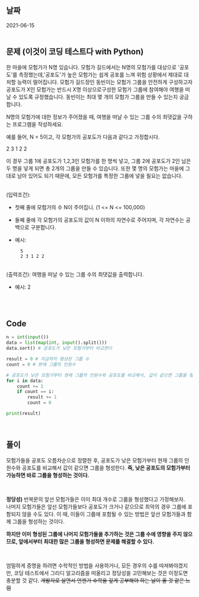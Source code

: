 ## 날짜
2021-06-15
<br><br>

## 문제 (이것이 코딩 테스트다 with Python)
한 마을에 모험가가 N명 있습니다. 모험가 길드에서는 N명의 모험가를 대상으로 '공포도'를 측정했는데,'공포도'가 높은 모험가는 쉽게 공포를 느껴 위험 상황에서 제대로 대처할 능력이 떨어집니다. 모험가 길드장인 동빈이는 모험가 그룹을 안전하게 구성하고자 공포도가 X인 모험가는 반드시 X명 이상으로구성한 모험가 그룹에 참여해야 여행을 떠날 수 있도록 규정했습니다. 동빈이는 최대 몇 개의 모험가 그룹을 만들 수 있는지 궁금합니다.

N명의 모험가에 대한 정보가 주어졌을 때, 여행을 떠날 수 있는 그룹 수의 최댓값을 구하는 프로그램을 작성하세요.

예를 들어, N = 5이고, 각 모험가의 공포도가 다음과 같다고 가정합시다.

2 3 1 2 2

이 경우 그룹 1에 공포도가 1,2,3인 모험가를 한 명씩 넣고, 그룹 2에 공포도가 2인 남은 두 명을 넣게 되면 총 2개의 그룹을 만들 수 있습니다. 또한 몇 명의 모험가는 마을에 그대로 남아 있어도 되기 때문에, 모든 모험가를 특정한 그룹에 넣을 필요는 없습니다.<br><br>

(입력조건):
- 첫째 줄에 모험가의 수 N이 주어집니. (1 <= N <= 100,000)
- 둘째 줄에 각 모험가의 공포도의 값이 N 이하의 자연수로 주어지며, 각 자연수는 공백으로 구분합니다.
- 예시:

        5
        2 3 1 2 2
<br>
(출력조건): 여행을 떠날 수 있는 그룹 수의 최댓값을 출력합니다.

- 예시: 2
  
<br><br>


## Code
```python
n = int(input())
data = list(map(int, input().split()))
data.sort() # 공포도가 낮은 모험가부터 비교한다

result = 0 # 지금까지 형성된 그룹 수
count = 0 # 현재 그룹의 인원수

# 공포도가 낮은 모험가부터 현재 그룹의 인원수와 공포도를 비교해서, 값이 같으면 그룹을 형성한다.
for i in data:
    count += 1
    if count == i:
        result += 1
        count = 0

print(result)
```

<br>

## 풀이
모험가들을 공포도 오름차순으로 정렬한 후, 공포도가 낮은 모험가부터 현재 그룹의 인원수와 공포도를 비교해서 값이 같으면 그룹을 형성한다. **즉, 낮은 공포도의 모험가부터 가능하면 바로 그룹을 형성하는 것이다.**

<br>

**정당성)** 반복문의 앞선 모험가들은 이미 최대 개수로 그룹을 형성했다고 가정해보자.<br>
나머지 모험가들은 앞선 모험가들보다 공포도가 크거나 같으므로 최악의 경우 그룹에 포함되지 않을 수도 있다. 이 때, 이들이 그룹에 포함될 수 있는 방법은 앞선 모험가들과 함께 그룹을 형성하는 것이다. 

**하지만 이미 형성된 그룹에 나머지 모험가들을 추가하는 것은 그룹 수에 영향을 주지 않으므로, 앞에서부터 최대한 많은 그룹을 형성하면 문제를 해결할 수 있다.**

<br>

엄밀하게 증명을 하려면 수학적인 방법을 사용하거나, 모든 경우의 수를 따져봐야겠지만, 코딩 테스트에서 그리디 알고리즘을 떠올리고 정당성을 고민해보는 것은 이정도면 충분할 것 같다. ~~개발자로 살면서 언젠가 수학을 깊게 공부해야 하는 날이 올 것 같은 느낌~~